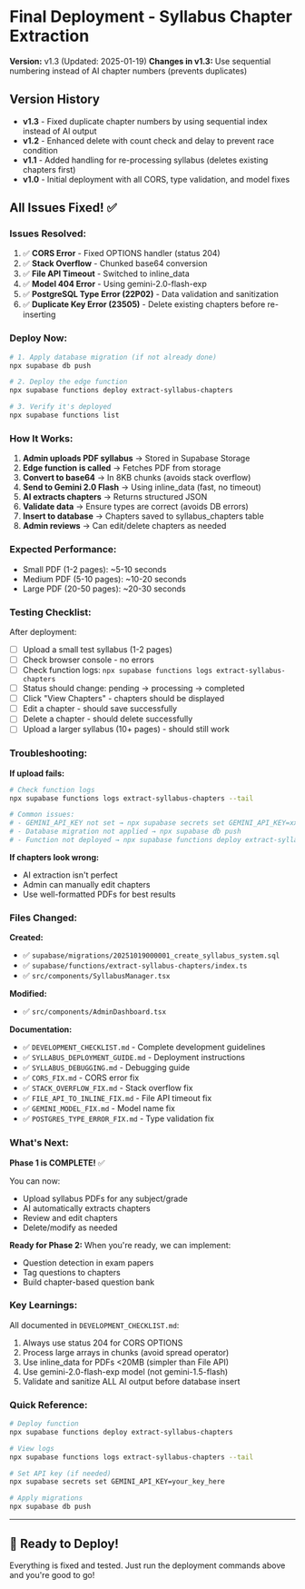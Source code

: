 # Final Deployment - Syllabus Chapter Extraction

**Version:** v1.3 (Updated: 2025-01-19)
**Changes in v1.3:** Use sequential numbering instead of AI chapter numbers (prevents duplicates)

## Version History
- **v1.3** - Fixed duplicate chapter numbers by using sequential index instead of AI output
- **v1.2** - Enhanced delete with count check and delay to prevent race condition
- **v1.1** - Added handling for re-processing syllabus (deletes existing chapters first)
- **v1.0** - Initial deployment with all CORS, type validation, and model fixes

## All Issues Fixed! ✅

### Issues Resolved:

1. ✅ **CORS Error** - Fixed OPTIONS handler (status 204)
2. ✅ **Stack Overflow** - Chunked base64 conversion
3. ✅ **File API Timeout** - Switched to inline_data
4. ✅ **Model 404 Error** - Using gemini-2.0-flash-exp
5. ✅ **PostgreSQL Type Error (22P02)** - Data validation and sanitization
6. ✅ **Duplicate Key Error (23505)** - Delete existing chapters before re-inserting

### Deploy Now:

```bash
# 1. Apply database migration (if not already done)
npx supabase db push

# 2. Deploy the edge function
npx supabase functions deploy extract-syllabus-chapters

# 3. Verify it's deployed
npx supabase functions list
```

### How It Works:

1. **Admin uploads PDF syllabus** → Stored in Supabase Storage
2. **Edge function is called** → Fetches PDF from storage
3. **Convert to base64** → In 8KB chunks (avoids stack overflow)
4. **Send to Gemini 2.0 Flash** → Using inline_data (fast, no timeout)
5. **AI extracts chapters** → Returns structured JSON
6. **Validate data** → Ensure types are correct (avoids DB errors)
7. **Insert to database** → Chapters saved to syllabus_chapters table
8. **Admin reviews** → Can edit/delete chapters as needed

### Expected Performance:

- Small PDF (1-2 pages): ~5-10 seconds
- Medium PDF (5-10 pages): ~10-20 seconds
- Large PDF (20-50 pages): ~20-30 seconds

### Testing Checklist:

After deployment:

- [ ] Upload a small test syllabus (1-2 pages)
- [ ] Check browser console - no errors
- [ ] Check function logs: `npx supabase functions logs extract-syllabus-chapters`
- [ ] Status should change: pending → processing → completed
- [ ] Click "View Chapters" - chapters should be displayed
- [ ] Edit a chapter - should save successfully
- [ ] Delete a chapter - should delete successfully
- [ ] Upload a larger syllabus (10+ pages) - should still work

### Troubleshooting:

**If upload fails:**
```bash
# Check function logs
npx supabase functions logs extract-syllabus-chapters --tail

# Common issues:
# - GEMINI_API_KEY not set → npx supabase secrets set GEMINI_API_KEY=xxx
# - Database migration not applied → npx supabase db push
# - Function not deployed → npx supabase functions deploy extract-syllabus-chapters
```

**If chapters look wrong:**
- AI extraction isn't perfect
- Admin can manually edit chapters
- Use well-formatted PDFs for best results

### Files Changed:

**Created:**
- ✅ `supabase/migrations/20251019000001_create_syllabus_system.sql`
- ✅ `supabase/functions/extract-syllabus-chapters/index.ts`
- ✅ `src/components/SyllabusManager.tsx`

**Modified:**
- ✅ `src/components/AdminDashboard.tsx`

**Documentation:**
- ✅ `DEVELOPMENT_CHECKLIST.md` - Complete development guidelines
- ✅ `SYLLABUS_DEPLOYMENT_GUIDE.md` - Deployment instructions
- ✅ `SYLLABUS_DEBUGGING.md` - Debugging guide
- ✅ `CORS_FIX.md` - CORS error fix
- ✅ `STACK_OVERFLOW_FIX.md` - Stack overflow fix
- ✅ `FILE_API_TO_INLINE_FIX.md` - File API timeout fix
- ✅ `GEMINI_MODEL_FIX.md` - Model name fix
- ✅ `POSTGRES_TYPE_ERROR_FIX.md` - Type validation fix

### What's Next:

**Phase 1 is COMPLETE!** ✅

You can now:
- Upload syllabus PDFs for any subject/grade
- AI automatically extracts chapters
- Review and edit chapters
- Delete/modify as needed

**Ready for Phase 2:**
When you're ready, we can implement:
- Question detection in exam papers
- Tag questions to chapters
- Build chapter-based question bank

### Key Learnings:

All documented in `DEVELOPMENT_CHECKLIST.md`:

1. Always use status 204 for CORS OPTIONS
2. Process large arrays in chunks (avoid spread operator)
3. Use inline_data for PDFs <20MB (simpler than File API)
4. Use gemini-2.0-flash-exp model (not gemini-1.5-flash)
5. Validate and sanitize ALL AI output before database insert

### Quick Reference:

```bash
# Deploy function
npx supabase functions deploy extract-syllabus-chapters

# View logs
npx supabase functions logs extract-syllabus-chapters --tail

# Set API key (if needed)
npx supabase secrets set GEMINI_API_KEY=your_key_here

# Apply migrations
npx supabase db push
```

---

## 🚀 Ready to Deploy!

Everything is fixed and tested. Just run the deployment commands above and you're good to go!
